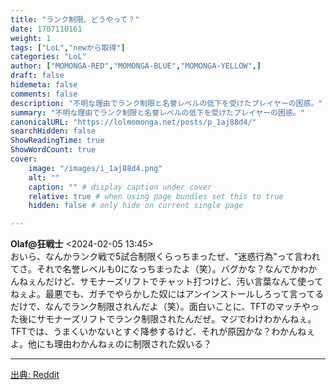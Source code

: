 ```yaml
---
title: "ランク制限、どうやって？"
date: 1707110161
weight: 1
tags: ["LoL","newから取得"]
categories: "LoL"
author: ["MOMONGA-RED","MOMONGA-BLUE","MOMONGA-YELLOW",]
draft: false
hidemeta: false 
comments: false
description: "不明な理由でランク制限と名誉レベルの低下を受けたプレイヤーの困惑。"
summary: "不明な理由でランク制限と名誉レベルの低下を受けたプレイヤーの困惑。"
canonicalURL: "https://lolmomonga.net/posts/p_1aj88d4/"
searchHidden: false
ShowReadingTime: true
ShowWordCount: true
cover:
    image: "/images/i_1aj88d4.png"
    alt: ""
    caption: "" # display caption under cover
    relative: true # when using page bundles set this to true
    hidden: false # only hide on current single page

---
```

**Olaf@狂戦士** <2024-02-05 13:45>  
おいら、なんかランク戦で5試合制限くらっちまったぜ、"迷惑行為"って言われてさ。それで名誉レベルも0になっちまったよ（笑）。バグかな？なんでかわかんねぇんだけど、サモナーズリフトでチャット打つけど、汚い言葉なんて使ってねぇよ。最悪でも、ガチでやらかした奴にはアンインストールしろって言ってるだけで、なんでランク制限されんだよ（笑）。面白いことに、TFTのマッチやった後にサモナーズリフトでランク制限されたんだぜ。マジでわけわかんねぇ。TFTでは、うまくいかないとすぐ降参するけど、それが原因かな？わかんねぇよ。他にも理由わかんねぇのに制限された奴いる？  

---




[出典: Reddit](https://www.reddit.com//r/leagueoflegends/comments/1aj88d4/ranked_restriction_how/)

